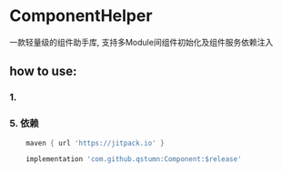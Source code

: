 # ComponentHelper

一款轻量级的组件助手库, 支持多Module间组件初始化及组件服务依赖注入

## how to use:

### 1.

### 5. 依赖
```groovy
    maven { url 'https://jitpack.io' }

    implementation 'com.github.qstumn:Component:$release'
```